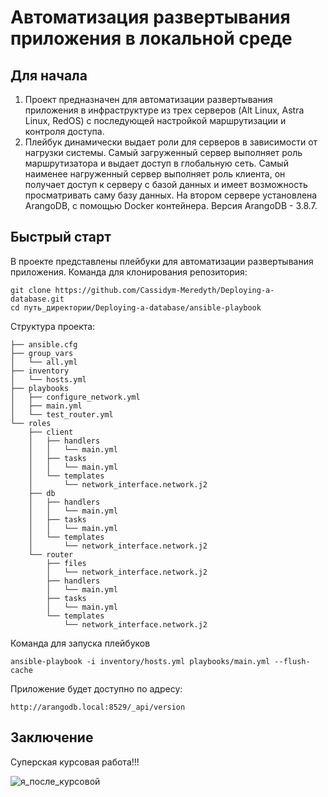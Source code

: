 # Автоматизация развертывания приложения в локальной среде

## Для начала

1. Проект предназначен для автоматизации развертывания приложения в инфраструктуре из трех серверов (Alt Linux, Astra Linux, RedOS) с последующей настройкой маршрутизации и контроля доступа.
2. Плейбук динамически выдает роли для серверов в зависимости от нагрузки системы. Самый загруженный сервер выполняет роль маршрутизатора и выдает доступ в глобальную сеть. Самый наименее нагруженный сервер выполняет роль клиента, он получает доступ к серверу с базой данных и имеет возможность просматривать саму базу данных. На втором сервере установлена ArangoDB, с помощью Docker контейнера. Версия ArangoDB - 3.8.7.

## Быстрый старт
В проекте представлены плейбуки для автоматизации развертывания приложения. 
Команда для клонирования репозитория:

```
git clone https://github.com/Cassidym-Meredyth/Deploying-a-database.git
cd путь_директории/Deploying-a-database/ansible-playbook
```

Структура проекта:
```
├── ansible.cfg
├── group_vars
│   └── all.yml
├── inventory
│   └── hosts.yml
├── playbooks
│   ├── configure_network.yml
│   ├── main.yml
│   └── test_router.yml
└── roles
    ├── client
    │   ├── handlers
    │   │   └── main.yml
    │   ├── tasks
    │   │   └── main.yml
    │   └── templates
    │       └── network_interface.network.j2
    ├── db
    │   ├── handlers
    │   │   └── main.yml
    │   ├── tasks
    │   │   └── main.yml
    │   └── templates
    │       └── network_interface.network.j2
    └── router
        ├── files
        │   └── network_interface.network.j2
        ├── handlers
        │   └── main.yml
        ├── tasks
        │   └── main.yml
        └── templates
            └── network_interface.network.j2
```

Команда для запуска плейбуков

```
ansible-playbook -i inventory/hosts.yml playbooks/main.yml --flush-cache
```

Приложение будет доступно по адресу:
```
http://arangodb.local:8529/_api/version
```

## Заключение
Суперская курсовая работа!!!

![я_после_курсовой](docs/img/cat.gif)
